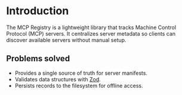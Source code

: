 # Introduction

The MCP Registry is a lightweight library that tracks Machine Control Protocol (MCP) servers.
It centralizes server metadata so clients can discover available servers without manual setup.

## Problems solved

- Provides a single source of truth for server manifests.
- Validates data structures with [Zod](https://zod.dev).
- Persists records to the filesystem for offline access.
